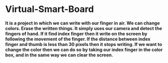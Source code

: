 # Virtual-Smart-Board
<b>
  It is a project in which we can write with our finger in air. 
  We can change colors. Erase the written things. 
  It simply uses our camera and detect the fingers of hand. 
  If it find index finger then it write on the screen by following the movement of the finger. 
  If the distance between index finger and thumb is less than 30 pixels then it stops writing. 
  If we want to change the color then we can do so by taking our index finger in the color box, and in the same way we can clear the screen.
</b>
